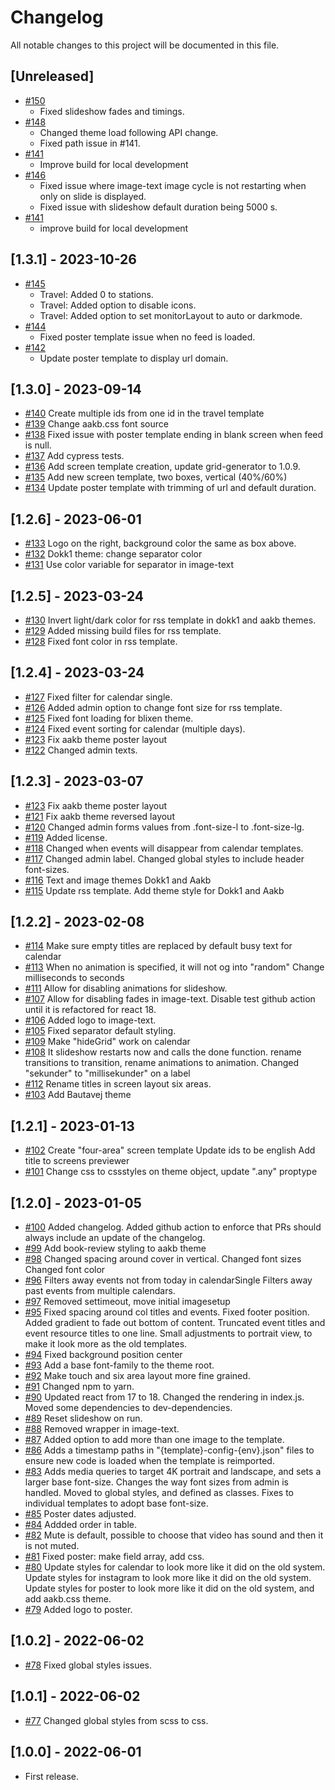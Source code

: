 # Changelog

All notable changes to this project will be documented in this file.

## [Unreleased]

- [#150](https://github.com/os2display/display-templates/pull/150)
  - Fixed slideshow fades and timings.
- [#148](https://github.com/os2display/display-templates/pull/148)
  - Changed theme load following API change.
  - Fixed path issue in #141.
- [#141](https://github.com/os2display/display-templates/pull/141)
  - Improve build for local development
- [#146](https://github.com/os2display/display-templates/pull/146)
  - Fixed issue where image-text image cycle is not restarting when only on slide is displayed.
  - Fixed issue with slideshow default duration being 5000 s.
- [#141](https://github.com/os2display/display-templates/pull/141)
  - improve build for local development

## [1.3.1] - 2023-10-26

- [#145](https://github.com/os2display/display-templates/pull/145)
  - Travel: Added 0 to stations.
  - Travel: Added option to disable icons.
  - Travel: Added option to set monitorLayout to auto or darkmode.
- [#144](https://github.com/os2display/display-templates/pull/144)
  - Fixed poster template issue when no feed is loaded.
- [#142](https://github.com/os2display/display-templates/pull/142)
  - Update poster template to display url domain.

## [1.3.0] - 2023-09-14

- [#140](https://github.com/os2display/display-templates/pull/140)
  Create multiple ids from one id in the travel template
- [#139](https://github.com/os2display/display-templates/pull/139)
  Change aakb.css font source
- [#138](https://github.com/os2display/display-templates/pull/138)
  Fixed issue with poster template ending in blank screen when feed is null.
- [#137](https://github.com/os2display/display-templates/pull/137)
  Add cypress tests.
- [#136](https://github.com/os2display/display-templates/pull/136)
  Add screen template creation, update grid-generator to 1.0.9.
- [#135](https://github.com/os2display/display-templates/pull/135)
  Add new screen template, two boxes, vertical (40%/60%)
- [#134](https://github.com/os2display/display-templates/pull/134)
  Update poster template with trimming of url and default duration.

## [1.2.6] - 2023-06-01

- [#133](https://github.com/os2display/display-templates/pull/133)
  Logo on the right, background color the same as box above.
- [#132](https://github.com/os2display/display-templates/pull/132)
  Dokk1 theme: change separator color
- [#131](https://github.com/os2display/display-templates/pull/131)
  Use color variable for separator in image-text

## [1.2.5] - 2023-03-24

- [#130](https://github.com/os2display/display-templates/pull/130)
  Invert light/dark color for rss template in dokk1 and aakb themes.
- [#129](https://github.com/os2display/display-templates/pull/129)
  Added missing build files for rss template.
- [#128](https://github.com/os2display/display-templates/pull/128)
  Fixed font color in rss template.

## [1.2.4] - 2023-03-24

- [#127](https://github.com/os2display/display-templates/pull/127)
  Fixed filter for calendar single.
- [#126](https://github.com/os2display/display-templates/pull/126)
  Added admin option to change font size for rss template.
- [#125](https://github.com/os2display/display-templates/pull/125)
  Fixed font loading for blixen theme.
- [#124](https://github.com/os2display/display-templates/pull/124)
  Fixed event sorting for calendar (multiple days).
- [#123](https://github.com/os2display/display-templates/pull/123)
  Fix aakb theme poster layout
- [#122](https://github.com/os2display/display-templates/pull/122)
  Changed admin texts.

## [1.2.3] - 2023-03-07

- [#123](https://github.com/os2display/display-templates/pull/123)
  Fix aakb theme poster layout
- [#121](https://github.com/os2display/display-templates/pull/121)
  Fix aakb theme reversed layout
- [#120](https://github.com/os2display/display-templates/pull/120)
  Changed admin forms values from .font-size-l to .font-size-lg.
- [#119](https://github.com/os2display/display-admin-client/pull/119)
  Added license.
- [#118](https://github.com/os2display/display-templates/pull/118)
  Changed when events will disappear from calendar templates.
- [#117](https://github.com/os2display/display-templates/pull/117)
  Changed admin label.
  Changed global styles to include header font-sizes.
- [#116](https://github.com/os2display/display-templates/pull/116)
  Text and image themes Dokk1 and Aakb
- [#115](https://github.com/os2display/display-templates/pull/115)
  Update rss template. Add theme style for Dokk1 and Aakb

## [1.2.2] - 2023-02-08

- [#114](https://github.com/os2display/display-templates/pull/114)
  Make sure empty titles are replaced by default busy text for calendar
- [#113](https://github.com/os2display/display-templates/pull/113)
  When no animation is specified, it will not og into "random"
  Change milliseconds to seconds
- [#111](https://github.com/os2display/display-templates/pull/111)
  Allow for disabling animations for slideshow.
- [#107](https://github.com/os2display/display-templates/pull/107)
  Allow for disabling fades in image-text.
  Disable test github action until it is refactored for react 18.
- [#106](https://github.com/os2display/display-templates/pull/106)
  Added logo to image-text.
- [#105](https://github.com/os2display/display-templates/pull/105)
  Fixed separator default styling.
- [#109](https://github.com/os2display/display-templates/pull/109)
  Make "hideGrid" work on calendar
- [#108](https://github.com/os2display/display-templates/pull/110)
  It slideshow restarts now and calls the done function.
  rename transitions to transition, rename animations to animation.
  Changed "sekunder" to "millisekunder" on a label
- [#112](https://github.com/os2display/display-templates/pull/112)
  Rename titles in screen layout six areas.
- [#103](https://github.com/os2display/display-templates/pull/103)
  Add Bautavej theme

## [1.2.1] - 2023-01-13

- [#102](https://github.com/os2display/display-templates/pull/102)
  Create "four-area" screen template
  Update ids to be english
  Add title to screens previewer
- [#101](https://github.com/os2display/display-templates/pull/101)
  Change css to cssstyles on theme object, update ".any" proptype

## [1.2.0] - 2023-01-05

- [#100](https://github.com/os2display/display-templates/pull/100)
  Added changelog.
  Added github action to enforce that PRs should always include an update of the changelog.
- [#99](https://github.com/os2display/display-templates/pull/99)
  Add book-review styling to aakb theme
- [#98](https://github.com/os2display/display-templates/pull/98)
  Changed spacing around cover in vertical.
  Changed font sizes
  Changed font color
- [#96](https://github.com/os2display/display-templates/pull/96)
  Filters away events not from today in calendarSingle
  Filters away past events from multiple calendars.
- [#97](https://github.com/os2display/display-templates/pull/97)
  Removed settimeout, move initial imagesetup
- [#95](https://github.com/os2display/display-templates/pull/95)
  Fixed spacing around col titles and events.
  Fixed footer position.
  Added gradient to fade out bottom of content.
  Truncated event titles and event resource titles to one line.
  Small adjustments to portrait view, to make it look more as the old templates.
- [#94](https://github.com/os2display/display-templates/pull/94)
  Fixed background position center
- [#93](https://github.com/os2display/display-templates/pull/93)
  Add a base font-family to the theme root.
- [#92](https://github.com/os2display/display-templates/pull/92)
  Make touch and six area layout more fine grained.
- [#91](https://github.com/os2display/display-templates/pull/91)
  Changed npm to yarn.
- [#90](https://github.com/os2display/display-templates/pull/90)
  Updated react from 17 to 18.
  Changed the rendering in index.js.
  Moved some dependencies to dev-dependencies.
- [#89](https://github.com/os2display/display-templates/pull/89)
  Reset slideshow on run.
- [#88](https://github.com/os2display/display-templates/pull/88)
  Removed wrapper in image-text.
- [#87](https://github.com/os2display/display-templates/pull/87)
  Added option to add more than one image to the template.
- [#86](https://github.com/os2display/display-templates/pull/86)
  Adds a timestamp paths in "{template}-config-{env}.json" files to ensure new code is loaded when the template is
  reimported.
- [#83](https://github.com/os2display/display-templates/pull/83)
  Adds media queries to target 4K portrait and landscape, and sets a larger base font-size.
  Changes the way font sizes from admin is handled. Moved to global styles, and defined as classes.
  Fixes to individual templates to adopt base font-size.
- [#85](https://github.com/os2display/display-templates/pull/85)
  Poster dates adjusted.
- [#84](https://github.com/os2display/display-templates/pull/84)
  Addded order in table.
- [#82](https://github.com/os2display/display-templates/pull/82)
  Mute is default, possible to choose that video has sound and then it is not muted.
- [#81](https://github.com/os2display/display-templates/pull/81)
  Fixed poster: make field array, add css.
- [#80](https://github.com/os2display/display-templates/pull/80)
  Update styles for calendar to look more like it did on the old system.
  Update styles for instagram to look more like it did on the old system.
  Update styles for poster to look more like it did on the old system, and add aakb.css theme.
- [#79](https://github.com/os2display/display-templates/pull/79)
  Added logo to poster.

## [1.0.2] - 2022-06-02

- [#78](https://github.com/os2display/display-templates/pull/78)
  Fixed global styles issues.

## [1.0.1] - 2022-06-02

- [#77](https://github.com/os2display/display-templates/pull/77)
  Changed global styles from scss to css.

## [1.0.0] - 2022-06-01

- First release.
